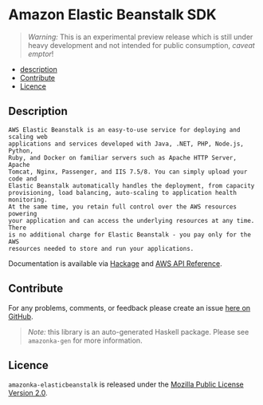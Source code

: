 # Amazon Elastic Beanstalk SDK

> _Warning:_ This is an experimental preview release which is still under heavy development and not intended for public consumption, _caveat emptor_!

* [description](#description)
* [Contribute](#contribute)
* [Licence](#licence)

## Description

    AWS Elastic Beanstalk is an easy-to-use service for deploying and scaling web
    applications and services developed with Java, .NET, PHP, Node.js, Python,
    Ruby, and Docker on familiar servers such as Apache HTTP Server, Apache
    Tomcat, Nginx, Passenger, and IIS 7.5/8. You can simply upload your code and
    Elastic Beanstalk automatically handles the deployment, from capacity
    provisioning, load balancing, auto-scaling to application health monitoring.
    At the same time, you retain full control over the AWS resources powering
    your application and can access the underlying resources at any time. There
    is no additional charge for Elastic Beanstalk - you pay only for the AWS
    resources needed to store and run your applications.

Documentation is available via [Hackage](http://hackage.haskell.org/package/amazonka-elasticbeanstalk)
and [AWS API Reference](http://docs.aws.amazon.com/elasticbeanstalk/latest/api/Welcome.html).


## Contribute

For any problems, comments, or feedback please create an issue [here on GitHub](https://github.com/brendanhay/amazonka/issues).

> _Note:_ this library is an auto-generated Haskell package. Please see `amazonka-gen` for more information.


## Licence

`amazonka-elasticbeanstalk` is released under the [Mozilla Public License Version 2.0](http://www.mozilla.org/MPL/).

